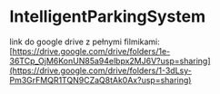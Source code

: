 # IntelligentParkingSystem

link do google drive z pełnymi filmikami:
[https://drive.google.com/drive/folders/1e-36TCp_OjM6KonUN85a94elbpx2MJ6V?usp=sharing](https://drive.google.com/drive/folders/1-3dLsy-Pm3GrFMQR1TQN9CZaQ8tAk0Ax?usp=sharing)
